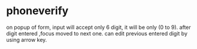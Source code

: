 # phoneverify
on popup of form, input will accept only 6 digit, it will be only (0 to 9).
after digit entered ,focus moved to next one.
can edit previous entered digit by using arrow key.
